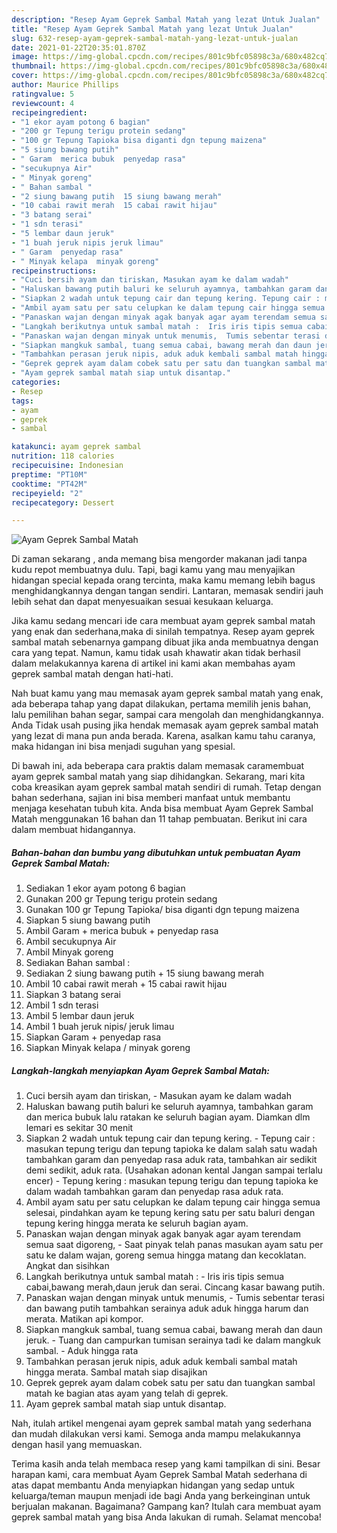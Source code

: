 ```yaml
---
description: "Resep Ayam Geprek Sambal Matah yang lezat Untuk Jualan"
title: "Resep Ayam Geprek Sambal Matah yang lezat Untuk Jualan"
slug: 632-resep-ayam-geprek-sambal-matah-yang-lezat-untuk-jualan
date: 2021-01-22T20:35:01.870Z
image: https://img-global.cpcdn.com/recipes/801c9bfc05898c3a/680x482cq70/ayam-geprek-sambal-matah-foto-resep-utama.jpg
thumbnail: https://img-global.cpcdn.com/recipes/801c9bfc05898c3a/680x482cq70/ayam-geprek-sambal-matah-foto-resep-utama.jpg
cover: https://img-global.cpcdn.com/recipes/801c9bfc05898c3a/680x482cq70/ayam-geprek-sambal-matah-foto-resep-utama.jpg
author: Maurice Phillips
ratingvalue: 5
reviewcount: 4
recipeingredient:
- "1 ekor ayam potong 6 bagian"
- "200 gr Tepung terigu protein sedang"
- "100 gr Tepung Tapioka bisa diganti dgn tepung maizena"
- "5 siung bawang putih"
- " Garam  merica bubuk  penyedap rasa"
- "secukupnya Air"
- " Minyak goreng"
- " Bahan sambal "
- "2 siung bawang putih  15 siung bawang merah"
- "10 cabai rawit merah  15 cabai rawit hijau"
- "3 batang serai"
- "1 sdn terasi"
- "5 lembar daun jeruk"
- "1 buah jeruk nipis jeruk limau"
- " Garam  penyedap rasa"
- " Minyak kelapa  minyak goreng"
recipeinstructions:
- "Cuci bersih ayam dan tiriskan, Masukan ayam ke dalam wadah"
- "Haluskan bawang putih baluri ke seluruh ayamnya, tambahkan garam dan merica bubuk lalu ratakan ke seluruh bagian ayam. Diamkan dlm lemari es sekitar 30 menit"
- "Siapkan 2 wadah untuk tepung cair dan tepung kering. Tepung cair : masukan tepung terigu dan tepung tapioka ke dalam salah satu wadah tambahkan garam dan penyedap rasa aduk rata, tambahkan air sedikit demi sedikit, aduk rata. (Usahakan adonan kental Jangan sampai terlalu encer)  Tepung kering : masukan tepung terigu dan tepung tapioka ke dalam wadah tambahkan garam dan penyedap rasa aduk rata."
- "Ambil ayam satu per satu celupkan ke dalam tepung cair hingga semua selesai, pindahkan ayam ke tepung kering satu per satu baluri dengan tepung kering hingga merata ke seluruh bagian ayam."
- "Panaskan wajan dengan minyak agak banyak agar ayam terendam semua saat digoreng, Saat pinyak telah panas masukan ayam satu per satu ke dalam wajan, goreng semua hingga matang dan kecoklatan. Angkat dan sisihkan"
- "Langkah berikutnya untuk sambal matah :  Iris iris tipis semua cabai,bawang merah,daun jeruk dan serai. Cincang kasar bawang putih."
- "Panaskan wajan dengan minyak untuk menumis,  Tumis sebentar terasi dan bawang putih tambahkan serainya aduk aduk hingga harum dan merata. Matikan api kompor."
- "Siapkan mangkuk sambal, tuang semua cabai, bawang merah dan daun jeruk. Tuang dan campurkan tumisan serainya tadi ke dalam mangkuk sambal. Aduk hingga rata"
- "Tambahkan perasan jeruk nipis, aduk aduk kembali sambal matah hingga merata. Sambal matah siap disajikan"
- "Geprek geprek ayam dalam cobek satu per satu dan tuangkan sambal matah ke bagian atas ayam yang telah di geprek."
- "Ayam geprek sambal matah siap untuk disantap."
categories:
- Resep
tags:
- ayam
- geprek
- sambal

katakunci: ayam geprek sambal 
nutrition: 118 calories
recipecuisine: Indonesian
preptime: "PT10M"
cooktime: "PT42M"
recipeyield: "2"
recipecategory: Dessert

---
```



![Ayam Geprek Sambal Matah](https://img-global.cpcdn.com/recipes/801c9bfc05898c3a/680x482cq70/ayam-geprek-sambal-matah-foto-resep-utama.jpg)

Di zaman  sekarang , anda memang bisa mengorder makanan jadi tanpa kudu repot membuatnya dulu. Tapi, bagi kamu yang mau menyajikan hidangan special kepada orang tercinta, maka kamu memang lebih bagus menghidangkannya dengan tangan sendiri. Lantaran, memasak sendiri jauh lebih sehat dan dapat menyesuaikan sesuai kesukaan keluarga.

Jika kamu sedang mencari ide cara membuat ayam geprek sambal matah yang enak dan sederhana,maka di sinilah tempatnya. Resep ayam geprek sambal matah  sebenarnya gampang dibuat jika anda membuatnya dengan cara yang tepat. Namun, kamu tidak usah khawatir akan tidak berhasil dalam melakukannya 
karena di artikel ini kami akan membahas ayam geprek sambal matah dengan hati-hati.  



Nah buat kamu yang mau memasak ayam geprek sambal matah yang enak, ada beberapa tahap yang dapat dilakukan, pertama memilih jenis bahan, lalu pemilihan bahan segar, sampai cara mengolah dan menghidangkannya. Anda Tidak usah pusing jika hendak memasak ayam geprek sambal matah yang lezat di mana pun anda berada. Karena, asalkan kamu  tahu caranya, maka hidangan ini bisa menjadi suguhan yang spesial.

Di bawah ini, ada beberapa cara praktis  dalam memasak caramembuat ayam geprek sambal matah yang siap dihidangkan. Sekarang, mari kita coba kreasikan ayam geprek sambal matah sendiri di rumah. Tetap dengan bahan sederhana, sajian ini bisa memberi manfaat untuk membantu menjaga kesehatan tubuh kita. Anda bisa membuat Ayam Geprek Sambal Matah menggunakan 16 bahan dan 11 tahap pembuatan. Berikut ini cara dalam membuat hidangannya.

<!--inarticleads1-->

##### Bahan-bahan dan bumbu yang dibutuhkan untuk pembuatan Ayam Geprek Sambal Matah:

1. Sediakan 1 ekor ayam potong 6 bagian
1. Gunakan 200 gr Tepung terigu protein sedang
1. Gunakan 100 gr Tepung Tapioka/ bisa diganti dgn tepung maizena
1. Siapkan 5 siung bawang putih
1. Ambil  Garam + merica bubuk + penyedap rasa
1. Ambil secukupnya Air
1. Ambil  Minyak goreng
1. Sediakan  Bahan sambal :
1. Sediakan 2 siung bawang putih + 15 siung bawang merah
1. Ambil 10 cabai rawit merah + 15 cabai rawit hijau
1. Siapkan 3 batang serai
1. Ambil 1 sdn terasi
1. Ambil 5 lembar daun jeruk
1. Ambil 1 buah jeruk nipis/ jeruk limau
1. Siapkan  Garam + penyedap rasa
1. Siapkan  Minyak kelapa / minyak goreng




<!--inarticleads2-->

##### Langkah-langkah menyiapkan Ayam Geprek Sambal Matah:

1. Cuci bersih ayam dan tiriskan, - Masukan ayam ke dalam wadah
1. Haluskan bawang putih baluri ke seluruh ayamnya, tambahkan garam dan merica bubuk lalu ratakan ke seluruh bagian ayam. Diamkan dlm lemari es sekitar 30 menit
1. Siapkan 2 wadah untuk tepung cair dan tepung kering. - Tepung cair : masukan tepung terigu dan tepung tapioka ke dalam salah satu wadah tambahkan garam dan penyedap rasa aduk rata, tambahkan air sedikit demi sedikit, aduk rata. (Usahakan adonan kental Jangan sampai terlalu encer)  - Tepung kering : masukan tepung terigu dan tepung tapioka ke dalam wadah tambahkan garam dan penyedap rasa aduk rata.
1. Ambil ayam satu per satu celupkan ke dalam tepung cair hingga semua selesai, pindahkan ayam ke tepung kering satu per satu baluri dengan tepung kering hingga merata ke seluruh bagian ayam.
1. Panaskan wajan dengan minyak agak banyak agar ayam terendam semua saat digoreng, - Saat pinyak telah panas masukan ayam satu per satu ke dalam wajan, goreng semua hingga matang dan kecoklatan. Angkat dan sisihkan
1. Langkah berikutnya untuk sambal matah :  - Iris iris tipis semua cabai,bawang merah,daun jeruk dan serai. Cincang kasar bawang putih.
1. Panaskan wajan dengan minyak untuk menumis,  - Tumis sebentar terasi dan bawang putih tambahkan serainya aduk aduk hingga harum dan merata. Matikan api kompor.
1. Siapkan mangkuk sambal, tuang semua cabai, bawang merah dan daun jeruk. - Tuang dan campurkan tumisan serainya tadi ke dalam mangkuk sambal. - Aduk hingga rata
1. Tambahkan perasan jeruk nipis, aduk aduk kembali sambal matah hingga merata. Sambal matah siap disajikan
1. Geprek geprek ayam dalam cobek satu per satu dan tuangkan sambal matah ke bagian atas ayam yang telah di geprek.
1. Ayam geprek sambal matah siap untuk disantap.




Nah, itulah artikel mengenai  ayam geprek sambal matah  yang sederhana dan mudah dilakukan versi kami. Semoga anda mampu melakukannya dengan hasil yang memuaskan. 

Terima kasih anda telah membaca resep yang kami tampilkan di sini. Besar harapan kami, cara membuat  Ayam Geprek Sambal Matah sederhana di atas dapat membantu Anda menyiapkan hidangan yang sedap untuk keluarga/teman maupun menjadi ide bagi Anda yang berkeinginan untuk berjualan makanan. Bagaimana? Gampang kan? Itulah cara membuat ayam geprek sambal matah yang bisa Anda lakukan di rumah. Selamat mencoba!

